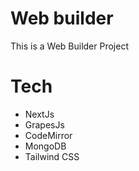 # Web builder
This is a Web Builder Project

# Tech
* NextJs
* GrapesJs
* CodeMirror
* MongoDB
* Tailwind CSS
